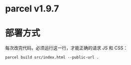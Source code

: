 # parcel v1.9.7
# 部署方式

每次改完代码，必须运行这一行，才能正确的请求 JS 和 CSS：

```
parcel build src/index.html --public-url .
```
